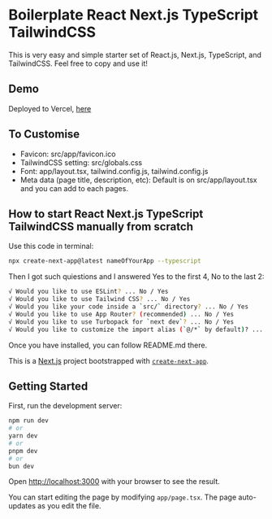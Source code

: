 # Boilerplate React Next.js TypeScript TailwindCSS
This is very easy and simple starter set of React.js, Next.js, TypeScript, and TailwindCSS. Feel free to copy and use it!

## Demo
Deployed to Vercel, [here](https://boilerplate-react-nextjs-typescript.vercel.app)

## To Customise
- Favicon: src/app/favicon.ico
- TailwindCSS setting: src/globals.css
- Font: app/layout.tsx, tailwind.config.js, tailwind.config.js
- Meta data (page title, description, etc): Default is on src/app/layout.tsx and you can add to each pages.


## How to start React Next.js TypeScript TailwindCSS manually from scratch
Use this code in terminal:

```bash
npx create-next-app@latest nameOfYourApp --typescript
```

Then I got such quiestions and I answered Yes to the first 4, No to the last 2:

```bash
√ Would you like to use ESLint? ... No / Yes
√ Would you like to use Tailwind CSS? ... No / Yes
√ Would you like your code inside a `src/` directory? ... No / Yes
√ Would you like to use App Router? (recommended) ... No / Yes
√ Would you like to use Turbopack for `next dev`? ... No / Yes
√ Would you like to customize the import alias (`@/*` by default)? ... No / Yes
```

Once you have installed, you can follow README.md there.


This is a [Next.js](https://nextjs.org) project bootstrapped with [`create-next-app`](https://nextjs.org/docs/app/api-reference/cli/create-next-app).

## Getting Started

First, run the development server:

```bash
npm run dev
# or
yarn dev
# or
pnpm dev
# or
bun dev
```

Open [http://localhost:3000](http://localhost:3000) with your browser to see the result.

You can start editing the page by modifying `app/page.tsx`. The page auto-updates as you edit the file.

